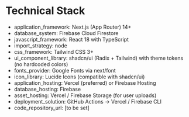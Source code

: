 # Technical Stack

- application_framework: Next.js (App Router) 14+
- database_system: Firebase Cloud Firestore
- javascript_framework: React 18 with TypeScript
- import_strategy: node
- css_framework: Tailwind CSS 3+
- ui_component_library: shadcn/ui (Radix + Tailwind) with theme tokens (no hardcoded colors)
- fonts_provider: Google Fonts via next/font
- icon_library: Lucide Icons (compatible with shadcn/ui)
- application_hosting: Vercel (preferred) or Firebase Hosting
- database_hosting: Firebase
- asset_hosting: Vercel / Firebase Storage (for user uploads)
- deployment_solution: GitHub Actions → Vercel / Firebase CLI
- code_repository_url: [to be set]


